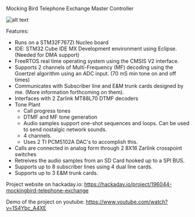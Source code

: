 
Mocking Bird Telephone Exchange Master Controller

![alt text](https://github.com/hwstar/fw-mockingbird-telephone-exchange-master-controller/blob/main/assets/mess-o-wires.jpg)

Features:

* Runs on a STM32F767ZI Nucleo board
* IDE: STM32 Cube IDE MX Development environment using Eclipse. (Needed for DMA support)
* FreeRTOS real time operating system using the CMSIS V2 interface.
* Supports 2 channels of Multi-Frequency (MF) decoding using the Goertzel algorithm using an ADC input. (70 mS min tone on and off times)
* Communicates with Subscriber line and E&M trunk cards designed by me. (More information forthcoming on them).
* Interfaces with 2 Zarlink MT88L70 DTMF decoders
* Tone Plant
  - Call progress tones
  - DTMF and MF tone generation
  - Audio samples support one-shot sequences and loops. Can be used to send nostalgic network sounds.
  - 4 channels. 
  - Uses 2 TI PCM5102A DAC's to accomplish this.
* Calls are connected in analog form through 2 8X16 Zarlink crosspoint switches
* Retreives the audio samples from an SD Card hooked up to a SPI BUS.
* Supports up to 8 subscriber lines using 4 dual line cards.
* Supports up to 3 E&M trunk cards.

Project website on hackaday.io: https://hackaday.io/project/196044-mockingbird-telephone-exchange

Demo of the project on youtube: https://www.youtube.com/watch?v=1S4Ybc_A4XE

